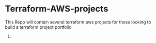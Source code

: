 # Terraform-AWS-projects

This Repo will contain several terraform aws projects for those looking to build a terraform project portfolio

1. 

